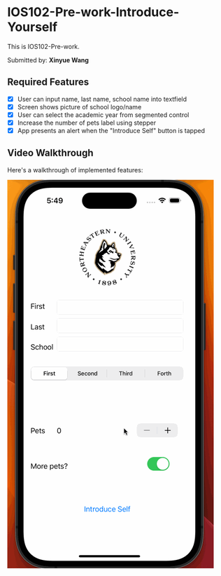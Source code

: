 # IOS102-Pre-work-Introduce-Yourself
This is IOS102-Pre-work.

Submitted by: **Xinyue Wang**

## Required Features
* [x] User can input name, last name, school name into textfield
* [x] Screen shows picture of school logo/name
* [x] User can select the academic year from segmented control
* [x] Increase the number of pets label using stepper
* [x] App presents an alert when the "Introduce Self" button is tapped

## Video Walkthrough

Here's a walkthrough of implemented features:

<img src='https://github.com/xyw07/IOS102-Pre-work-Introduce-Yourself/blob/main/app-walkthrough/ios-prework.gif' title='Video Walkthrough' width='' alt='Video Walkthrough' />
